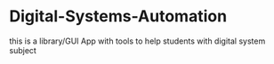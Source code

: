 # Digital-Systems-Automation
this is a library/GUI App with tools to help students with digital system subject
